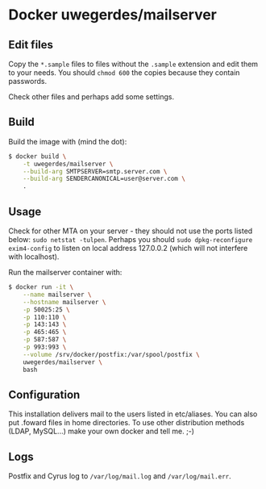 # Docker uwegerdes/mailserver

## Edit files

Copy the `*.sample` files to files without the `.sample` extension and edit them to your needs. You should `chmod 600` the copies because they contain passwords.

Check other files and perhaps add some settings.

## Build

Build the image with (mind the dot):

```bash
$ docker build \
	-t uwegerdes/mailserver \
	--build-arg SMTPSERVER=smtp.server.com \
	--build-arg SENDERCANONICAL=user@server.com \
	.
```

## Usage

Check for other MTA on your server - they should not use the ports listed below: `sudo netstat -tulpen`. Perhaps you should `sudo dpkg-reconfigure exim4-config` to listen on local address 127.0.0.2 (which will not interfere with localhost).

Run the mailserver container with:

```bash
$ docker run -it \
	--name mailserver \
	--hostname mailserver \
	-p 50025:25 \
	-p 110:110 \
	-p 143:143 \
	-p 465:465 \
	-p 587:587 \
	-p 993:993 \
	--volume /srv/docker/postfix:/var/spool/postfix \
	uwegerdes/mailserver \
	bash
```

## Configuration

This installation delivers mail to the users listed in etc/aliases. You can also put .foward files in home directories. To use other distribution methods (LDAP, MySQL...) make your own docker and tell me. ;-)

## Logs

Postfix and Cyrus log to `/var/log/mail.log` and `/var/log/mail.err`.
